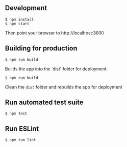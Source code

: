 ## Development
```
$ npm install
$ npm start

```
Then point your browser to http://localhost:3000


## Building for production
```
$ npm run build
```
Builds the app into the 'dist' folder for deployment
```
$ npm run build
```
Clean the `dist` folder and rebuilds the app for deployment

## Run automated test suite
```
$ npm test
```

## Run ESLint
```
$ npm run lint
```

